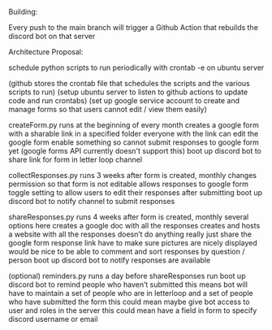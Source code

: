 Building:

Every push to the main branch will trigger a Github Action that rebuilds the discord bot on that server


Architecture Proposal:

schedule python scripts to run periodically with crontab -e on ubuntu server

(github stores the crontab file that schedules the scripts and the various scripts to run)
(setup ubuntu server to listen to github actions to update code and run crontabs)
(set up google service account to create and manage forms so that users cannot edit / view them easily)

createForm.py
runs at the beginning of every month
creates a google form with a sharable link in a specified folder
everyone with the link can edit the google form
enable something so cannot submit responses to google form yet (google forms API currently doesn't support this)
boot up discord bot to share link for form in letter loop channel

collectResponses.py
runs 3 weeks after form is created, monthly
changes permission so that form is not editable
allows responses to google form
toggle setting to allow users to edit their responses after submitting
boot up discord bot to notify channel to submit responses

shareResponses.py
runs 4 weeks after form is created, monthly
several options here
creates a google doc with all the responses
creates and hosts a website with all the responses
doesn’t do anything really just share the google form response link
have to make sure pictures are nicely displayed
would be nice to be able to comment and sort responses by question / person
boot up discord bot to notify responses are available

(optional)
reminders.py
runs a day before shareResponses run
boot up discord bot to remind people who haven’t submitted
this means bot will have to maintain a set of people who are in letterloop and a set of people who have submitted the form
this could mean maybe give bot access to user and roles in the server
this could mean have a field in form to specify discord username or email

